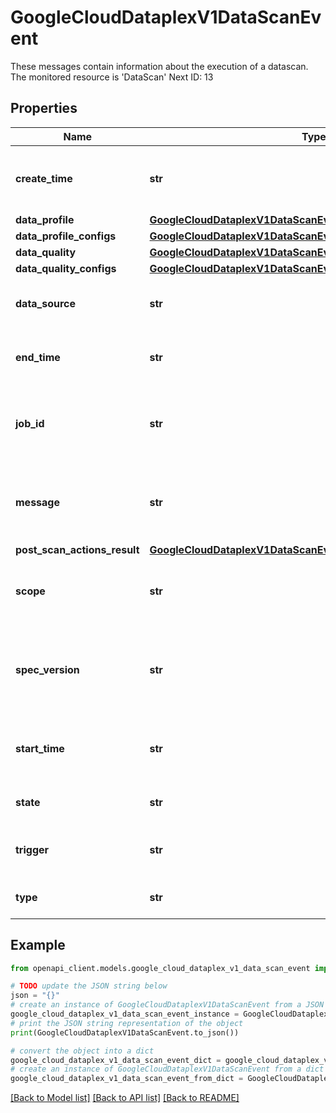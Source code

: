 # GoogleCloudDataplexV1DataScanEvent

These messages contain information about the execution of a datascan. The monitored resource is 'DataScan' Next ID: 13

## Properties

Name | Type | Description | Notes
------------ | ------------- | ------------- | -------------
**create_time** | **str** | The time when the data scan job was created. | [optional] 
**data_profile** | [**GoogleCloudDataplexV1DataScanEventDataProfileResult**](GoogleCloudDataplexV1DataScanEventDataProfileResult.md) |  | [optional] 
**data_profile_configs** | [**GoogleCloudDataplexV1DataScanEventDataProfileAppliedConfigs**](GoogleCloudDataplexV1DataScanEventDataProfileAppliedConfigs.md) |  | [optional] 
**data_quality** | [**GoogleCloudDataplexV1DataScanEventDataQualityResult**](GoogleCloudDataplexV1DataScanEventDataQualityResult.md) |  | [optional] 
**data_quality_configs** | [**GoogleCloudDataplexV1DataScanEventDataQualityAppliedConfigs**](GoogleCloudDataplexV1DataScanEventDataQualityAppliedConfigs.md) |  | [optional] 
**data_source** | **str** | The data source of the data scan | [optional] 
**end_time** | **str** | The time when the data scan job finished. | [optional] 
**job_id** | **str** | The identifier of the specific data scan job this log entry is for. | [optional] 
**message** | **str** | The message describing the data scan job event. | [optional] 
**post_scan_actions_result** | [**GoogleCloudDataplexV1DataScanEventPostScanActionsResult**](GoogleCloudDataplexV1DataScanEventPostScanActionsResult.md) |  | [optional] 
**scope** | **str** | The scope of the data scan (e.g. full, incremental). | [optional] 
**spec_version** | **str** | A version identifier of the spec which was used to execute this job. | [optional] 
**start_time** | **str** | The time when the data scan job started to run. | [optional] 
**state** | **str** | The status of the data scan job. | [optional] 
**trigger** | **str** | The trigger type of the data scan job. | [optional] 
**type** | **str** | The type of the data scan. | [optional] 

## Example

```python
from openapi_client.models.google_cloud_dataplex_v1_data_scan_event import GoogleCloudDataplexV1DataScanEvent

# TODO update the JSON string below
json = "{}"
# create an instance of GoogleCloudDataplexV1DataScanEvent from a JSON string
google_cloud_dataplex_v1_data_scan_event_instance = GoogleCloudDataplexV1DataScanEvent.from_json(json)
# print the JSON string representation of the object
print(GoogleCloudDataplexV1DataScanEvent.to_json())

# convert the object into a dict
google_cloud_dataplex_v1_data_scan_event_dict = google_cloud_dataplex_v1_data_scan_event_instance.to_dict()
# create an instance of GoogleCloudDataplexV1DataScanEvent from a dict
google_cloud_dataplex_v1_data_scan_event_from_dict = GoogleCloudDataplexV1DataScanEvent.from_dict(google_cloud_dataplex_v1_data_scan_event_dict)
```
[[Back to Model list]](../README.md#documentation-for-models) [[Back to API list]](../README.md#documentation-for-api-endpoints) [[Back to README]](../README.md)


